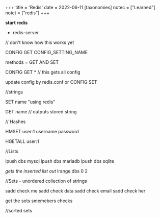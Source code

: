 +++
title = 'Redis'
date = 2022-06-11
[taxonomies]
notec = ["Learned"]
notet = ["redis"]
+++

**start redis**
* redis-server

// don't know how this works yet

CONFIG GET CONFIG_SETTING_NAME

methods = GET AND SET

CONFIG GET *
// this gets all config


update config by redis.conf or CONFIG SET



//strings

SET name "using redis"

GET name // outputs stored string


// Hashes

HMSET user:1 username password

HGETALL user:1


//Lists

lpush dbs mysql
lpush dbs mariadb
lpush dbs sqlite

*gets the inserted list out*
lrange dbs 0 2


//Sets - unordered collection of strings

sadd check me
sadd check data
sadd check email
sadd check her

get the sets
smemebers checks



//sorted sets



